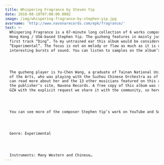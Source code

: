 ```yaml
---
title: Whispering Fragrance by Steven Yip
date: 2018-08-10T07:00:00.000Z
image: /img/whispering-fragrance-by-stephen-yip.jpg
avarname: 'http://www.navonarecords.com/epk/fragrance/'
text: >-
  Whispering Fragrance is a 67-minute long collection of 6 works composed by
  Hong Kong / USA-based Stephen Yip. The guzheng features in mainly just the
  first track “Ding”. To my untrained ear this album would be considered
  “Experimental”. The focus is not on melody or flow as much as it is on
  interesting bursts of sound. You can listen to samples on the album’s webpage.




  The guzheng player is Yu-Chen Wang, a graduate of Tainan National University
  of the Arts, who was playing with the Suzhou Chinese Orchestra as of 2017. You
  can read more about her and the 13 other musicians featured on this album on
  the publisher’s site, Navona Records. A free copy of this album was sent to
  GZA with the explicit request we share it with the community, so here it is!




  You can see more of the composer Stephen Yip’s work on YouTube and Soundcloud.




  Genre: Experimental




  Instruments: Many Western and Chinese…
---
```


